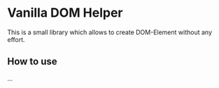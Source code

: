 # Vanilla DOM Helper
This is a small library which allows to create DOM-Element without any effort.

## How to use
...
